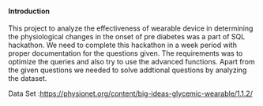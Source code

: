 #### **Introduction**



This project to analyze the effectiveness of wearable device in determining the physiological changes in the onset of pre diabetes was a part of SQL hackathon. 
We need to complete this hackathon in a week period with proper documentation for the questions given.
The requirements was to optimize the queries and also try to use the advanced functions.
	Apart from the given questions we needed to solve addtional questions by analyzing the dataset.




Data Set :https://physionet.org/content/big-ideas-glycemic-wearable/1.1.2/
